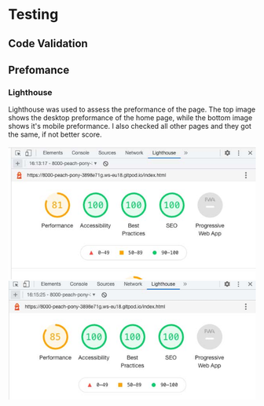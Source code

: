 # **Testing** 

## **Code Validation**

## **Prefomance**

### Lighthouse

Lighthouse was used to assess the preformance of the page. The top image shows the desktop preformance of the home page, while the bottom image shows it's mobile preformance. I also checked all other pages and they got the same, if not better score. 

![Lighthouse desktop](./assets/images/read-me-img/jedmcpherson-lh-hp-dt.jpg)
![Lighthouse mobile](./assets/images/read-me-img/jedmcpherson-lh-hp-mob.jpg)

